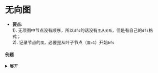 # 无向图
- **要点:**     
1). 无项图中节点没有顺序，所以`dfs`的话没有`主从关系`，但是有自己的`dfs`格式；     
2). 记录节点的`度`，必要是从叶子节点（`度=1`）开始`bfs`

#### 例题
<details>
<summary>展开</summary>

- [310. 最小高度树](https://leetcode-cn.com/problems/minimum-height-trees/)
> 对于一个具有树特征的无向图，我们可选择任何一个节点作为根。图因此可以成为树，在所有可能的树中，具有最小高度的树被称为最小高度树。给出这样的一个图，写出一个函数找到所有的最小高度树并返回他们的根节点。

格式
```shell
该图包含 n 个节点，标记为 0 到 n - 1。给定数字 n 和一个无向边 edges 列表（每一个边都是一对标签）。

你可以假设没有重复的边会出现在 edges 中。由于所有的边都是无向边， [0, 1]和 [1, 0] 是相同的，因此不会同时出现在 edges 里。

示例 1:

输入: n = 4, edges = [[1, 0], [1, 2], [1, 3]]

        0
        |
        1
       / \
      2   3 

输出: [1]
```
```python3
class Solution:
    def findMinHeightTrees(self, n: int, edges: List[List[int]]) -> List[int]:
        # 画图，刻画所有节点的连接关系
        graph = collections.defaultdict(list)
        # 求每个节点的“度”，即和周围连接的节点个数
        degree = [0] * n
        for x, y in edges:
            graph[x].append(y)
            graph[y].append(x)
            degree[x] += 1
            degree[y] += 1
        # 叶子节点，bfs从最外层的叶子节点开始一层一层地“消减”
        leaves = [i for i in range(n) if len(graph[i]) == 1] if n > 1 else [0]
        leaves_nxt = []
        rst = n
        # 当且仅当“消减”到只有1或2个节点的时候，则是剩下的节点是“最小高度树”的根
        while rst > 2:
            # 减掉当前层的所有叶子节点的数目
            rst -= len(leaves)
            for i in leaves:
                degree[i] = 0
                for con in graph[i]:
                    if degree[con] > 0:
                        # 因为con连接的叶子节点已经被“消减”，故con的“度”也应该减少1
                        degree[con] -= 1
                        if degree[con] == 1:
                            leaves_nxt.append(con)
            leaves, leaves_nxt = leaves_nxt, []
        return leaves
```

- [834. 树中距离之和](https://leetcode-cn.com/problems/sum-of-distances-in-tree/)
> 给定一个无向、连通的树。树中有 N 个标记为 0...N-1 的节点以及 N-1 条边 。   
第 i 条边连接节点 edges[i][0] 和 edges[i][1] 。    
返回一个表示节点 i 与其他所有节点距离之和的列表 ans。

示例 1:
```
输入: N = 6, edges = [[0,1],[0,2],[2,3],[2,4],[2,5]]
输出: [8,12,6,10,10,10]
解释: 
如下为给定的树的示意图：
  0
 / \
1   2
   /|\
  3 4 5

我们可以计算出 dist(0,1) + dist(0,2) + dist(0,3) + dist(0,4) + dist(0,5) 
也就是 1 + 1 + 2 + 2 + 2 = 8。 因此，answer[0] = 8，以此类推。
```
```python3 
"""
这道题的关键点在于找到两个相邻节点间的关系。

将问题拆分：对于两个相邻节点A和B，将树拆分为两个子树，根节点分别为A和B，A节点到其他所有节点的距离和ans(A) = A子树中所有节点到A节点的距离和sum(A) + B子树中所有节点到B节点的距离和sum(B) + B子树的大小cnt(B);同理，ans(B) = sum(B) + sum(A) + cnt(A);

由此我们得到：
ans(A) = sum(A) + sum(B) + cnt(B);
ans(B) = sum(B) + sum(A) + cnt(A);

则，两个相邻接点的解之间的关系为：ans(A) = ans(B) - cnt(A) + cnt(B) = ans(B) - cnt(A) + (N - cnt(A));

因此，对于根节点root的任意子节点child，ans(child) = ans(root) - cnt(child) + N - cnt(child);

得到root的答案就可以DFS递归得到其他所有节点的答案。（这里需要一个DFS）

那么，剩下的问题就是解决root的距离和就可以了。

我们一般想到DFS，根节点的距离和S = Σ s[i] + cnt[i];其中，s[i]为root的某子节点i到其子节点的距离和，cnt[i]为子节点i的大小。（这里也需要一个DFS）

作者：congwang357-2
链接：https://leetcode-cn.com/problems/sum-of-distances-in-tree/solution/c-liang-ci-dfsde-dao-da-an-by-congwang357-2/
来源：力扣（LeetCode）
著作权归作者所有。商业转载请联系作者获得授权，非商业转载请注明出处。
"""
class Solution(object):
    def sumOfDistancesInTree(self, N, edges):
        graph = collections.defaultdict(set)
        for u, v in edges:
            graph[u].add(v)
            graph[v].add(u)

        count = [1] * N
        ans = [0] * N
	# 求根节点的距离之和ans[root]
        def dfs(root = 0, parent = None):
            for child in graph[root]:
                if child != parent:
                    dfs(child, root)
                    count[root] += count[child]
                    ans[root] += ans[child] + count[child]
	# 递归地求根节点下的子节点距离之和
        def dfs2(root = 0, parent = None):
            for child in graph[root]:
                if child != parent:
                    ans[child] = ans[root] - count[child] + N - count[child]
                    dfs2(child, root)

        dfs()
        dfs2()
        return ans
```
</details>
